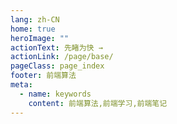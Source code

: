```yaml
---
lang: zh-CN
home: true
heroImage: ""
actionText: 先睹为快 →
actionLink: /page/base/
pageClass: page_index
footer: 前端算法
meta:
  - name: keywords
    content: 前端算法,前端学习,前端笔记
---
```


<template>
    <div class="cont">
        <div id="large-header" class="large-header"></div>
    </div>
</template>
